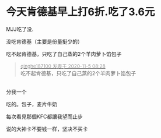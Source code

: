 # 今天肯德基早上打6折.吃了3.6元


<img src="static/image/smiley/default/lol.gif" smilieid="12" border="0" alt="" /><img src="static/image/smiley/default/lol.gif" smilieid="12" border="0" alt="" />MJJ吃了没.

没吃肯德基（主要是份量挺少的）<img src="static/image/smiley/default/lol.gif" smilieid="12" border="0" alt="" />

<img src="static/image/smiley/default/lol.gif" smilieid="12" border="0" alt="" />吃不起肯德基，只吃了自己蒸的2个羊肉萝卜馅包子

<div class="quote"><blockquote><font size="2"><a href="https://www.hostloc.com/forum.php?mod=redirect&amp;goto=findpost&amp;pid=9404791&amp;ptid=762607" target="_blank"><font color="#999999">qinghe187100 发表于 2020-11-5 08:28</font></a></font><br />
吃不起肯德基，只吃了自己蒸的2个羊肉萝卜馅包子</blockquote></div><br />
<img src="static/image/smiley/default/lol.gif" smilieid="12" border="0" alt="" />分我一个<img id="aimg_q5vHu" onclick="zoom(this, this.src, 0, 0, 0)" class="zoom" src="https://cdn.jsdelivr.net/gh/hishis/forum-master/public/images/patch.gif" onmouseover="img_onmouseoverfunc(this)" onload="thumbImg(this)" border="0" alt="" />

吃的。包子，麦片牛奶

每次看見那個KFC都讓我望而止步

说的大神卡不要钱一样，坚决不买卡

